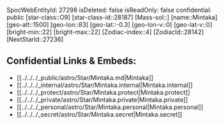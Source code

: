 ﻿---
location: [-0.3,-83,1500]
type: Star
tags:
- astro/Star

---
SpocWebEntityId: 27298
isDeleted: false
isReadOnly: false
confidential: public
[star-class::O9]
[star-class-id::28187]
[Mass-sol::]
[name::Mintaka]
[geo-alt::1500]
[geo-lon::83]
[geo-lat::-0.3]
[geo-lon-v::0]
[geo-lat-v::0]
[bright-min::22]
[bright-max::22]
[Zodiac-index::4]
[ZodiacId::28142]
[NextStarId::27236]



## Confidential Links & Embeds: 
- [[../../../_public/astro/Star/Mintaka.md|Mintaka]] 
- [[../../../_internal/astro/Star/Mintaka.internal|Mintaka.internal]] 
- [[../../../_protect/astro/Star/Mintaka.protect|Mintaka.protect]] 
- [[../../../_private/astro/Star/Mintaka.private|Mintaka.private]] 
- [[../../../_personal/astro/Star/Mintaka.personal|Mintaka.personal]] 
- [[../../../_secret/astro/Star/Mintaka.secret|Mintaka.secret]] 
